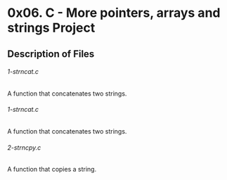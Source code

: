 # 0x06. C - More pointers, arrays and strings Project

## Description of Files
<h6>1-strncat.c</h6>
A function that concatenates two strings.

<h6>1-strncat.c</h6>
A function that concatenates two strings.

<h6>2-strncpy.c</h6>
A function that copies a string.

<h6></h6>
<h6></h6>
<h6></h6>
